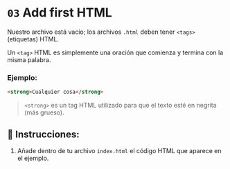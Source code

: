# `03` Add first HTML

Nuestro archivo está vacío; los archivos `.html` deben tener `<tags>` (etiquetas) HTML.

Un `<tag>` HTML es simplemente una oración que comienza y termina con la misma palabra.

### Ejemplo:

```html
<strong>Cualquier cosa</strong>
```

> `<strong>` es un tag HTML utilizado para que el texto esté en negrita (más grueso).

## 📝 Instrucciones:

1. Añade dentro de tu archivo `index.html` el código HTML que aparece en el ejemplo.
